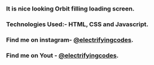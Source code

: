 ### It is nice looking Orbit filling loading screen.

### Technologies Used:- HTML, CSS and Javascript.

### Find me on instagram- [@electrifyingcodes][Instagram].
### Find me on Yout  - [@electrifyingcodes][Instagram].

[Instagram]: https://www.instagram.com/electrifyingcodes